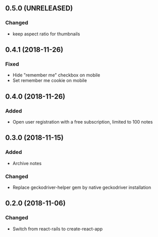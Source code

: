 ## 0.5.0 (UNRELEASED)

### Changed

- keep aspect ratio for thumbnails


## 0.4.1 (2018-11-26)

### Fixed

- Hide "remember me" checkbox on mobile
- Set remember me cookie on mobile


## 0.4.0 (2018-11-26)

### Added

- Open user registration with a free subscription, limited to 100 notes


## 0.3.0 (2018-11-15)

### Added

- Archive notes

### Changed

- Replace geckodriver-helper gem by native geckodriver installation


## 0.2.0 (2018-11-06)

### Changed

- Switch from react-rails to create-react-app
